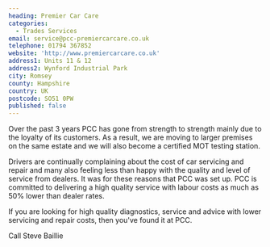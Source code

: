 ```yaml
---
heading: Premier Car Care
categories:
  - Trades Services
email: service@pcc-premiercarcare.co.uk
telephone: 01794 367852
website: 'http://www.premiercarcare.co.uk'
address1: Units 11 & 12
address2: Wynford Industrial Park
city: Romsey
county: Hampshire
country: UK
postcode: SO51 0PW
published: false
---
```

Over the past 3 years PCC has gone from strength to strength mainly due to the loyalty of its customers. As a result, we are moving to larger premises on the same estate and we will also become a certified MOT testing station.

Drivers are continually complaining about the cost of car servicing and repair and many also feeling less than happy with the quality and level of service from dealers. It was for these reasons that PCC was set up. PCC is committed to delivering a high quality service with labour costs as much as 50% lower than dealer rates.

If you are looking for high quality diagnostics, service and advice with lower servicing and repair costs, then you've found it at PCC.

Call Steve Baillie
